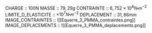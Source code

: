 CHARGE :: 100N
MASSE :: $79,29g$ 
CONTRAINTE :: $6,752\times 10^{8}N\centerdot m^{-2}$ 
LIMITE_D_ELASTICITE :: $\times 10^{7}N\centerdot m^{-2}$
DEPLACEMENT :: $31,86mm$
IMAGE_CONTRAINTES :: ![[Equerre_3_PMMA_contraintes.png]]
IMAGE_DEPLACEMENTS :: ![[Equerre_3_PMMA_deplacements.png]]